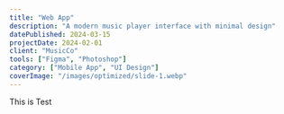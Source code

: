 ```yaml
---
title: "Web App"
description: "A modern music player interface with minimal design"
datePublished: 2024-03-15
projectDate: 2024-02-01
client: "MusicCo"
tools: ["Figma", "Photoshop"]
category: ["Mobile App", "UI Design"]
coverImage: "/images/optimized/slide-1.webp"
---
```


This is Test
